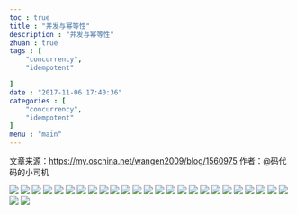 ```yaml
---
toc : true
title : "并发与幂等性"
description : "并发与幂等性"
zhuan : true
tags : [
	"concurrency",
    "idempotent"

]
date : "2017-11-06 17:40:36"
categories : [
    "concurrency",
	"idempotent"
]
menu : "main"
---
```



文章来源：https://my.oschina.net/wangen2009/blog/1560975
作者：@码代码的小司机

![](/img/concurrency/1.jpg)
![](/img/concurrency/2.jpg)
![](/img/concurrency/3.jpg)
![](/img/concurrency/4.jpg)
![](/img/concurrency/5.jpg)
![](/img/concurrency/6.jpg)
![](/img/concurrency/7.jpg)
![](/img/concurrency/8.jpg)
![](/img/concurrency/9.jpg)
![](/img/concurrency/10.jpg)
![](/img/concurrency/11.jpg)
![](/img/concurrency/12.jpg)
![](/img/concurrency/13.jpg)
![](/img/concurrency/14.jpg)
![](/img/concurrency/15.jpg)
![](/img/concurrency/16.jpg)
![](/img/concurrency/17.jpg)
![](/img/concurrency/18.jpg)
![](/img/concurrency/19.jpg)
![](/img/concurrency/20.jpg)
![](/img/concurrency/21.jpg)
![](/img/concurrency/22.jpg)
![](/img/concurrency/23.jpg)
![](/img/concurrency/24.jpg)
![](/img/concurrency/25.jpg)
![](/img/concurrency/26.jpg)
![](/img/concurrency/27.jpg)
